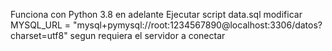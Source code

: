 Funciona con Python 3.8 en adelante
Ejecutar script data.sql
modificar MYSQL_URL = "mysql+pymysql://root:1234567890@localhost:3306/datos?charset=utf8" segun requiera el servidor a conectar
